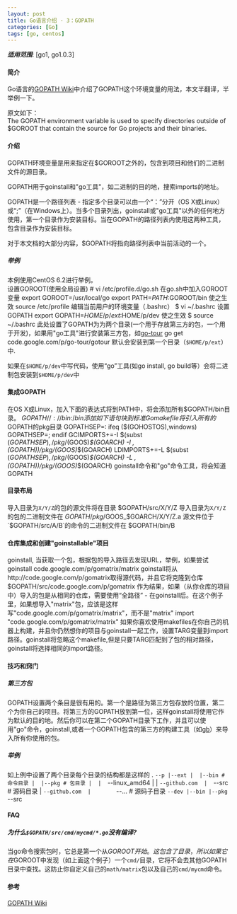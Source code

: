 ```yaml
---
layout: post
title: Go语言介绍 - 3：GOPATH
categories: [Go]
tags: [go, centos]
---
```


***适用范围***: [go1, go1.0.3]

#### 简介
Go语言的[GOPATH Wiki](http://code.google.com/p/go-wiki/wiki/GOPATH)中介绍了GOPATH这个环境变量的用法，本文半翻译，半举例一下。

原文如下：  
The GOPATH environment variable is used to specify directories outside of $GOROOT that contain the source for Go projects and their binaries.

#### 介绍
GOPATH环境变量是用来指定在$GOROOT之外的，包含到项目和他们的二进制文件的源目录。

GOPATH用于goinstall和"go工具"，如二进制的目的地，搜索imports的地址。

GOPATH是一个路径列表 - 指定多个目录可以由一个“：”分开（OS X或Linux）或“;”（在Windows上）。当多个目录列出，goinstall或"go工具"以外的任何地方使用，第一个目录作为安装目标。当在GOPATH的路径列表内使用这两种工具，包含目录作为安装目标。

对于本文档的大部分内容，$GOPATH将指向路径列表中当前活动的一个。

##### 举例
本例使用CentOS 6.2进行举例。  
设置GOROOT(使用全局设置)
    # vi /etc/profile.d/go.sh
在go.sh中加入GOROOT变量
    export GOROOT=/usr/local/go
    export PATH=$PATH:$GOROOT/bin
使之生效
    source /etc/profile
编辑当前用户的环境变量（.bashrc）
    $ vi ~/.bashrc
设置GOPATH
    export GOPATH=$HOME/p/ext:$HOME/p/dev
使之生效
    $ source ~/.bashrc
此处设置了GOPATH为为两个目录(一个用于存放第三方的包，一个用于开发)，如果用"go工具"进行安装第三方包，如[go-tour](http://code.google.com/p/go-tour/)
    go get code.google.com/p/go-tour/gotour
默认会安装到第一个目录（`$HOME/p/ext`）中.

如果在`$HOME/p/dev`中写代码，使用“go”工具(如go install, go build等）会将二进制包安装到`$HOME/p/dev`中

#### 集成GOPATH
在OS X或Linux，加入下面的表达式将到PATH中，将会添加所有$GOPATH/bin目录。
    ${GOPATH//://bin:}/bin
添加如下语句块到标准Go makefile将引入所有的$GOPATH的pkg目录
    GOPATHSEP=:
    ifeq ($(GOHOSTOS),windows)
    GOPATHSEP=;
    endif
    GCIMPORTS+=-I $(subst $(GOPATHSEP),/pkg/$(GOOS)_$(GOARCH) -I , $(GOPATH))/pkg/$(GOOS)_$(GOARCH)
    LDIMPORTS+=-L $(subst $(GOPATHSEP),/pkg/$(GOOS)_$(GOARCH) -L , $(GOPATH))/pkg/$(GOOS)_$(GOARCH)
goinstall命令和"go"命令工具，将会知道GOPATH

#### 目录布局
导入目录为`X/Y/Z`的包的源文件将在目录
    $GOPATH/src/X/Y/Z
导入目录为`X/Y/Z`的包的二进制文件在
    $GOPATH/pkg/$GOOS_$GOARCH/X/Y/Z.a
源文件位于`$GOPATH/src/A/B`的命令的二进制文件在
    $GOPATH/bin/B

#### 仓库集成和创建"goinstallable"项目
goinstall, 当获取一个包，根据包的导入路径去发现URL，举例，如果尝试
    goinstall code.google.com/p/gomatrix/matrix
goinstall将从http://code.google.com/p/gomatrix取得源代码，并且它将克隆到仓库
    $GOPATH/src/code.google.com/p/gomatrix
作为结果，如果（从你仓库的项目中）导入的包是从相同的仓库，需要使用“全路径” - 在goinstall后。在这个例子里，如果想导入"matrix"包，应该是这样写"code.google.com/p/gomatrix/matrix"，而不是"matrix"
    import "code.google.com/p/gomatrix/matrix"
如果你喜欢使用makefiles在你自己的机器上构建，并且你仍然想你的项目与goinstall一起工作，设置TARG变量到import路径。goinstall将忽略这个makefile,但是只要TARG匹配到了包的相对路径，goinstall将选择相同的import路径。

#### 技巧和窍门

##### 第三方包
GOPATH设置两个条目是很有用的。第一个是路径为第三方包存放的位置，第二个为你自己的项目。将第三方的GOPATH放到第一位，这样goinstall将使用它作为默认的目的地。然后你可以在第二个GOPATH目录下工作，并且可以使用"go"命令，goinstall,或者一个GOPATH包含的第三方的构建工具（如[gb](http://code.google.com/p/go-gb)）来导入所有你使用的包。
##### 举例
如上例中设置了两个目录每个目录的结构都是这样的
    .
    `--p
       |--ext
       |  |--bin # 命令目录
       |  |--pkg # 包目录
       |  |  `--linux_amd64
       |  |     `--github.com 
       |  `--src # 源码目录
       |     `--github.com 
       |        `--... # 源码子目录
       `--dev
          |--bin
          |--pkg
          `--src
    

#### FAQ

##### 为什么`$GOPATH/src/cmd/mycmd/*.go`没有编译?
当go命令搜索包时，它总是第一个从$GOROOT开始。这包含了目录，所以如果它在$GOROOT中发现（如上面这个例子）一个`cmd/`目录，它将不会去其他GOPATH目录中查找。这防止你自定义自己的`math/matrix`包以及自己的`cmd/mycmd`命令。

#### 参考
[GOPATH Wiki](http://code.google.com/p/go-wiki/wiki/GOPATH)

